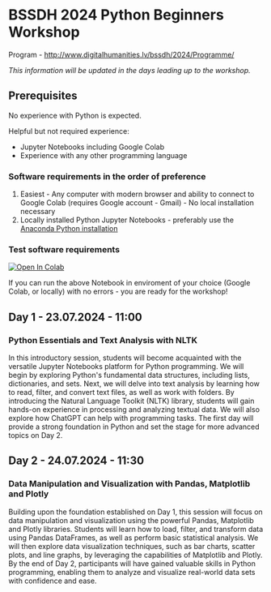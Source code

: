 # BSSDH 2024 Python Beginners Workshop

Program - http://www.digitalhumanities.lv/bssdh/2024/Programme/

*This information will be updated in the days leading up to the workshop.*

## Prerequisites

No experience with Python is expected.

Helpful but not required experience: 
* Jupyter Notebooks including Google Colab
* Experience with any other programming language

### Software requirements in the order of preference

1. Easiest - Any computer with modern browser and ability to connect to Google Colab (requires Google account - Gmail) - No local installation necessary
2. Locally installed Python Jupyter Notebooks - preferably use the [Anaconda Python installation](https://www.anaconda.com/download)

### Test software requirements

[![Open In Colab](https://colab.research.google.com/assets/colab-badge.svg)](https://colab.research.google.com/github/CaptSolo/BSSDH_2024_beginners/blob/main/notebooks/test_python_setup.ipynb)

If you can run the above Notebook in enviroment of your choice (Google Colab, or locally) with no errors - you are ready for the workshop!

## Day 1 - 23.07.2024 - 11:00

### Python Essentials and Text Analysis with NLTK

In this introductory session, students will become acquainted with the versatile Jupyter Notebooks platform for Python programming. We will begin by exploring Python's fundamental data structures, including lists, dictionaries, and sets. Next, we will delve into text analysis by learning how to read, filter, and convert text files, as well as work with folders. By introducing the Natural Language Toolkit (NLTK) library, students will gain hands-on experience in processing and analyzing textual data. We will also explore how ChatGPT can help with programming tasks. The first day will provide a strong foundation in Python and set the stage for more advanced topics on Day 2.

## Day 2 - 24.07.2024 - 11:30

### Data Manipulation and Visualization with Pandas, Matplotlib and Plotly

Building upon the foundation established on Day 1, this session will focus on data manipulation and visualization using the powerful Pandas, Matplotlib and Plotly libraries. Students will learn how to load, filter, and transform data using Pandas DataFrames, as well as perform basic statistical analysis. We will then explore data visualization techniques, such as bar charts, scatter plots, and line graphs, by leveraging the capabilities of Matplotlib and Plotly. By the end of Day 2, participants will have gained valuable skills in Python programming, enabling them to analyze and visualize real-world data sets with confidence and ease.


